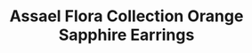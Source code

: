 ---
title: Assael Flora Collection Orange Sapphire Earrings
description: |
  Abstracted, dimensional Pave petals fan towards a perfect Akoya Pearl center in these striking statement earrings.
specs: |
  8.10 mm Akoya Cultured Pearls with 10.67 carats of Orange Sapphires, set in 18K Yellow Gold and Titanium.
images:
  - image_path: /uploads/assael-flora-collection-orange-sapphire-earrings.png
_category:
order_number: 1
categories:
  - earrings
---